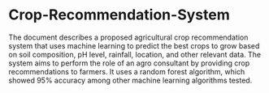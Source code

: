 # Crop-Recommendation-System
The document describes a proposed agricultural crop recommendation system that uses machine learning to predict the best crops to grow based on soil composition, pH level, rainfall, location, and other relevant data. The system aims to perform the role of an agro consultant by providing crop recommendations to farmers. It uses a random forest algorithm, which showed 95% accuracy among other machine learning algorithms tested.
